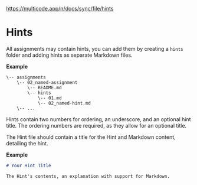 https://multicode.app/n/docs/sync/file/hints

# Hints

All assignments may contain hints, you can add them by creating a `hints` folder and adding hints as separate Markdown files.

**Example**

```
\-- assignments
    \-- 02_named-assignment
        \-- README.md
        \-- hints
            \-- 01.md
            \-- 02_named-hint.md
    \-- ...
```

Hints contain two numbers for ordering, an underscore, and an optional hint title. The ordering numbers are required, as they allow for an optional title.

The Hint file should contain a title for the Hint and Markdown content, detailing the hint.

**Example**

```markdown
# Your Hint Title

The Hint's contents, an explanation with support for Markdown.
```